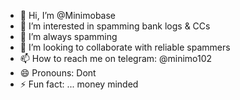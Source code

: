 - 👋 Hi, I’m @Minimobase
- 👀 I’m interested in spamming bank logs & CCs
- 🌱 I’m always spamming
- 💞️ I’m looking to collaborate with reliable spammers
- 📫 How to reach me on telegram: @minimo102
- 😄 Pronouns: Dont 
- ⚡ Fun fact: ... money minded

<!---
Minimobase/Minimobase is a ✨ special ✨ repository because its `README.md` (this file) appears on your GitHub profile.
You can click the Preview link to take a look at your changes.
--->
